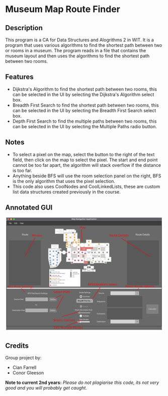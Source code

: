 # Museum Map Route Finder

## Description

This program is a CA for Data Structures and Alogrithms 2 in WIT. It is a program that uses various algorithms to find the shortest path between two or rooms in a museum. The program reads in a file that contains the museum layout and then uses the algorithms to find the shortest path between two rooms. 

## Features

- Dijkstra's Algorithm to find the shortest path between two rooms, this can be selected in the UI by selecting the Dijkstra's Algorithm select box.
- Breadth First Search to find the shortest path between two rooms, this can be selected in the UI by selecting the Breadth First Search select box.
- Depth First Search to find the multiple paths between two rooms, this can be selected in the UI by selecting the Multiple Paths radio button.


## Notes

- To select a pixel on the map, select the button to the right of the text field, then click on the map to select the pixel. The start and end point cannot be too far apart, the algorithm will stack overflow if the distance is too far.
- Anything beside BFS will use the room selection panel on the right, BFS is the only algorithm that uses the pixel selection.
- This code also uses CoolNodes and CoolLinkedLists, these are custom list data structures created previously in the course.


## Annotated GUI

![Annotated GUI](./Annotation.png)


## Credits

Group project by:
- Cian Farrell
- Conor Gleeson





**Note to current 2nd years:** *Please do not plagiarise this code, its not very good and you will probably get caught.*